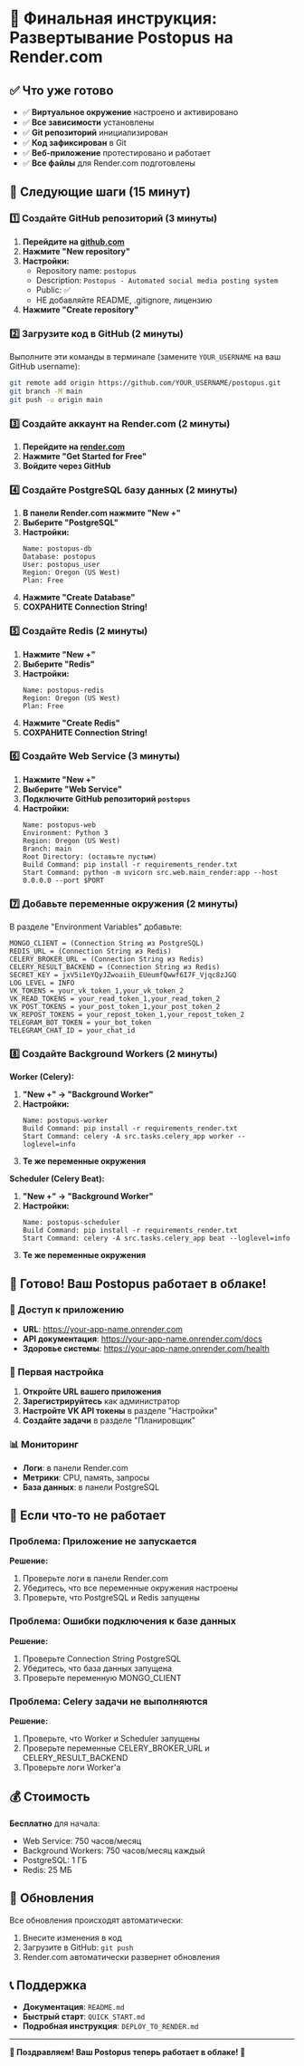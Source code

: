 # 🚀 Финальная инструкция: Развертывание Postopus на Render.com

## ✅ Что уже готово

- ✅ **Виртуальное окружение** настроено и активировано
- ✅ **Все зависимости** установлены
- ✅ **Git репозиторий** инициализирован
- ✅ **Код зафиксирован** в Git
- ✅ **Веб-приложение** протестировано и работает
- ✅ **Все файлы** для Render.com подготовлены

## 🎯 Следующие шаги (15 минут)

### 1️⃣ Создайте GitHub репозиторий (3 минуты)

1. **Перейдите на [github.com](https://github.com)**
2. **Нажмите "New repository"**
3. **Настройки:**
   - Repository name: `postopus`
   - Description: `Postopus - Automated social media posting system`
   - Public: ✅
   - НЕ добавляйте README, .gitignore, лицензию
4. **Нажмите "Create repository"**

### 2️⃣ Загрузите код в GitHub (2 минуты)

Выполните эти команды в терминале (замените `YOUR_USERNAME` на ваш GitHub username):

```bash
git remote add origin https://github.com/YOUR_USERNAME/postopus.git
git branch -M main
git push -u origin main
```

### 3️⃣ Создайте аккаунт на Render.com (2 минуты)

1. **Перейдите на [render.com](https://render.com)**
2. **Нажмите "Get Started for Free"**
3. **Войдите через GitHub**

### 4️⃣ Создайте PostgreSQL базу данных (2 минуты)

1. **В панели Render.com нажмите "New +"**
2. **Выберите "PostgreSQL"**
3. **Настройки:**
   ```
   Name: postopus-db
   Database: postopus
   User: postopus_user
   Region: Oregon (US West)
   Plan: Free
   ```
4. **Нажмите "Create Database"**
5. **СОХРАНИТЕ Connection String!**

### 5️⃣ Создайте Redis (2 минуты)

1. **Нажмите "New +"**
2. **Выберите "Redis"**
3. **Настройки:**
   ```
   Name: postopus-redis
   Region: Oregon (US West)
   Plan: Free
   ```
4. **Нажмите "Create Redis"**
5. **СОХРАНИТЕ Connection String!**

### 6️⃣ Создайте Web Service (3 минуты)

1. **Нажмите "New +"**
2. **Выберите "Web Service"**
3. **Подключите GitHub репозиторий `postopus`**
4. **Настройки:**
   ```
   Name: postopus-web
   Environment: Python 3
   Region: Oregon (US West)
   Branch: main
   Root Directory: (оставьте пустым)
   Build Command: pip install -r requirements_render.txt
   Start Command: python -m uvicorn src.web.main_render:app --host 0.0.0.0 --port $PORT
   ```

### 7️⃣ Добавьте переменные окружения (2 минуты)

В разделе "Environment Variables" добавьте:

```
MONGO_CLIENT = (Connection String из PostgreSQL)
REDIS_URL = (Connection String из Redis)
CELERY_BROKER_URL = (Connection String из Redis)
CELERY_RESULT_BACKEND = (Connection String из Redis)
SECRET_KEY = jxV5i1eYQyJZwoaiih_EUeumfQwwf6I7F_Vjqc8zJGQ
LOG_LEVEL = INFO
VK_TOKENS = your_vk_token_1,your_vk_token_2
VK_READ_TOKENS = your_read_token_1,your_read_token_2
VK_POST_TOKENS = your_post_token_1,your_post_token_2
VK_REPOST_TOKENS = your_repost_token_1,your_repost_token_2
TELEGRAM_BOT_TOKEN = your_bot_token
TELEGRAM_CHAT_ID = your_chat_id
```

### 8️⃣ Создайте Background Workers (2 минуты)

**Worker (Celery):**
1. **"New +" → "Background Worker"**
2. **Настройки:**
   ```
   Name: postopus-worker
   Build Command: pip install -r requirements_render.txt
   Start Command: celery -A src.tasks.celery_app worker --loglevel=info
   ```
3. **Те же переменные окружения**

**Scheduler (Celery Beat):**
1. **"New +" → "Background Worker"**
2. **Настройки:**
   ```
   Name: postopus-scheduler
   Build Command: pip install -r requirements_render.txt
   Start Command: celery -A src.tasks.celery_app beat --loglevel=info
   ```
3. **Те же переменные окружения**

## 🎉 Готово! Ваш Postopus работает в облаке!

### 📱 Доступ к приложению

- **URL**: https://your-app-name.onrender.com
- **API документация**: https://your-app-name.onrender.com/docs
- **Здоровье системы**: https://your-app-name.onrender.com/health

### 🔧 Первая настройка

1. **Откройте URL вашего приложения**
2. **Зарегистрируйтесь** как администратор
3. **Настройте VK API токены** в разделе "Настройки"
4. **Создайте задачи** в разделе "Планировщик"

### 📊 Мониторинг

- **Логи**: в панели Render.com
- **Метрики**: CPU, память, запросы
- **База данных**: в панели PostgreSQL

## 🚨 Если что-то не работает

### Проблема: Приложение не запускается
**Решение:**
1. Проверьте логи в панели Render.com
2. Убедитесь, что все переменные окружения настроены
3. Проверьте, что PostgreSQL и Redis запущены

### Проблема: Ошибки подключения к базе данных
**Решение:**
1. Проверьте Connection String PostgreSQL
2. Убедитесь, что база данных запущена
3. Проверьте переменную MONGO_CLIENT

### Проблема: Celery задачи не выполняются
**Решение:**
1. Проверьте, что Worker и Scheduler запущены
2. Проверьте переменные CELERY_BROKER_URL и CELERY_RESULT_BACKEND
3. Проверьте логи Worker'а

## 💰 Стоимость

**Бесплатно** для начала:
- Web Service: 750 часов/месяц
- Background Workers: 750 часов/месяц каждый
- PostgreSQL: 1 ГБ
- Redis: 25 МБ

## 🚀 Обновления

Все обновления происходят автоматически:
1. Внесите изменения в код
2. Загрузите в GitHub: `git push`
3. Render.com автоматически развернет обновления

## 📞 Поддержка

- **Документация**: `README.md`
- **Быстрый старт**: `QUICK_START.md`
- **Подробная инструкция**: `DEPLOY_TO_RENDER.md`

---

**🎉 Поздравляем! Ваш Postopus теперь работает в облаке! 🚀**
